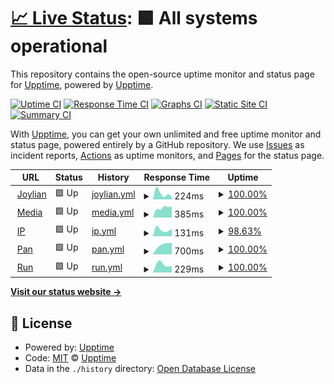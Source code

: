# [📈 Live Status](https://status.joylian.com): <!--live status--> **🟩 All systems operational**

This repository contains the open-source uptime monitor and status page for [Upptime](https://upptime.js.org), powered by [Upptime](https://github.com/upptime/upptime).

[![Uptime CI](https://github.com/OutcastVeron/upptime/workflows/Uptime%20CI/badge.svg)](https://github.com/OutcastVeron/upptime/actions?query=workflow%3A%22Uptime+CI%22)
[![Response Time CI](https://github.com/OutcastVeron/upptime/workflows/Response%20Time%20CI/badge.svg)](https://github.com/OutcastVeron/upptime/actions?query=workflow%3A%22Response+Time+CI%22)
[![Graphs CI](https://github.com/OutcastVeron/upptime/workflows/Graphs%20CI/badge.svg)](https://github.com/OutcastVeron/upptime/actions?query=workflow%3A%22Graphs+CI%22)
[![Static Site CI](https://github.com/OutcastVeron/upptime/workflows/Static%20Site%20CI/badge.svg)](https://github.com/OutcastVeron/upptime/actions?query=workflow%3A%22Static+Site+CI%22)
[![Summary CI](https://github.com/OutcastVeron/upptime/workflows/Summary%20CI/badge.svg)](https://github.com/OutcastVeron/upptime/actions?query=workflow%3A%22Summary+CI%22)

With [Upptime](https://upptime.js.org), you can get your own unlimited and free uptime monitor and status page, powered entirely by a GitHub repository. We use [Issues](https://github.com/upptime/upptime/issues) as incident reports, [Actions](https://github.com/OutcastVeron/upptime/actions) as uptime monitors, and [Pages](https://status.joylian.com) for the status page.

<!--start: status pages-->
<!-- This summary is generated by Upptime (https://github.com/upptime/upptime) -->
<!-- Do not edit this manually, your changes will be overwritten -->
<!-- prettier-ignore -->
| URL | Status | History | Response Time | Uptime |
| --- | ------ | ------- | ------------- | ------ |
| <img alt="" src="https://icons.duckduckgo.com/ip3/www.joylian.com.ico" height="13"> [Joylian](https://www.joylian.com) | 🟩 Up | [joylian.yml](https://github.com/outcastveron/upptime/commits/HEAD/history/joylian.yml) | <details><summary><img alt="Response time graph" src="./graphs/joylian/response-time-week.png" height="20"> 224ms</summary><br><a href="https://status.joylian.com/history/joylian"><img alt="Response time 224" src="https://img.shields.io/endpoint?url=https%3A%2F%2Fraw.githubusercontent.com%2Foutcastveron%2Fupptime%2FHEAD%2Fapi%2Fjoylian%2Fresponse-time.json"></a><br><a href="https://status.joylian.com/history/joylian"><img alt="24-hour response time 106" src="https://img.shields.io/endpoint?url=https%3A%2F%2Fraw.githubusercontent.com%2Foutcastveron%2Fupptime%2FHEAD%2Fapi%2Fjoylian%2Fresponse-time-day.json"></a><br><a href="https://status.joylian.com/history/joylian"><img alt="7-day response time 224" src="https://img.shields.io/endpoint?url=https%3A%2F%2Fraw.githubusercontent.com%2Foutcastveron%2Fupptime%2FHEAD%2Fapi%2Fjoylian%2Fresponse-time-week.json"></a><br><a href="https://status.joylian.com/history/joylian"><img alt="30-day response time 224" src="https://img.shields.io/endpoint?url=https%3A%2F%2Fraw.githubusercontent.com%2Foutcastveron%2Fupptime%2FHEAD%2Fapi%2Fjoylian%2Fresponse-time-month.json"></a><br><a href="https://status.joylian.com/history/joylian"><img alt="1-year response time 224" src="https://img.shields.io/endpoint?url=https%3A%2F%2Fraw.githubusercontent.com%2Foutcastveron%2Fupptime%2FHEAD%2Fapi%2Fjoylian%2Fresponse-time-year.json"></a></details> | <details><summary><a href="https://status.joylian.com/history/joylian">100.00%</a></summary><a href="https://status.joylian.com/history/joylian"><img alt="All-time uptime 100.00%" src="https://img.shields.io/endpoint?url=https%3A%2F%2Fraw.githubusercontent.com%2Foutcastveron%2Fupptime%2FHEAD%2Fapi%2Fjoylian%2Fuptime.json"></a><br><a href="https://status.joylian.com/history/joylian"><img alt="24-hour uptime 100.00%" src="https://img.shields.io/endpoint?url=https%3A%2F%2Fraw.githubusercontent.com%2Foutcastveron%2Fupptime%2FHEAD%2Fapi%2Fjoylian%2Fuptime-day.json"></a><br><a href="https://status.joylian.com/history/joylian"><img alt="7-day uptime 100.00%" src="https://img.shields.io/endpoint?url=https%3A%2F%2Fraw.githubusercontent.com%2Foutcastveron%2Fupptime%2FHEAD%2Fapi%2Fjoylian%2Fuptime-week.json"></a><br><a href="https://status.joylian.com/history/joylian"><img alt="30-day uptime 100.00%" src="https://img.shields.io/endpoint?url=https%3A%2F%2Fraw.githubusercontent.com%2Foutcastveron%2Fupptime%2FHEAD%2Fapi%2Fjoylian%2Fuptime-month.json"></a><br><a href="https://status.joylian.com/history/joylian"><img alt="1-year uptime 100.00%" src="https://img.shields.io/endpoint?url=https%3A%2F%2Fraw.githubusercontent.com%2Foutcastveron%2Fupptime%2FHEAD%2Fapi%2Fjoylian%2Fuptime-year.json"></a></details>
| <img alt="" src="https://icons.duckduckgo.com/ip3/hbo.joylian.com.ico" height="13"> [Media](https://hbo.joylian.com) | 🟩 Up | [media.yml](https://github.com/outcastveron/upptime/commits/HEAD/history/media.yml) | <details><summary><img alt="Response time graph" src="./graphs/media/response-time-week.png" height="20"> 385ms</summary><br><a href="https://status.joylian.com/history/media"><img alt="Response time 385" src="https://img.shields.io/endpoint?url=https%3A%2F%2Fraw.githubusercontent.com%2Foutcastveron%2Fupptime%2FHEAD%2Fapi%2Fmedia%2Fresponse-time.json"></a><br><a href="https://status.joylian.com/history/media"><img alt="24-hour response time 440" src="https://img.shields.io/endpoint?url=https%3A%2F%2Fraw.githubusercontent.com%2Foutcastveron%2Fupptime%2FHEAD%2Fapi%2Fmedia%2Fresponse-time-day.json"></a><br><a href="https://status.joylian.com/history/media"><img alt="7-day response time 385" src="https://img.shields.io/endpoint?url=https%3A%2F%2Fraw.githubusercontent.com%2Foutcastveron%2Fupptime%2FHEAD%2Fapi%2Fmedia%2Fresponse-time-week.json"></a><br><a href="https://status.joylian.com/history/media"><img alt="30-day response time 385" src="https://img.shields.io/endpoint?url=https%3A%2F%2Fraw.githubusercontent.com%2Foutcastveron%2Fupptime%2FHEAD%2Fapi%2Fmedia%2Fresponse-time-month.json"></a><br><a href="https://status.joylian.com/history/media"><img alt="1-year response time 385" src="https://img.shields.io/endpoint?url=https%3A%2F%2Fraw.githubusercontent.com%2Foutcastveron%2Fupptime%2FHEAD%2Fapi%2Fmedia%2Fresponse-time-year.json"></a></details> | <details><summary><a href="https://status.joylian.com/history/media">100.00%</a></summary><a href="https://status.joylian.com/history/media"><img alt="All-time uptime 100.00%" src="https://img.shields.io/endpoint?url=https%3A%2F%2Fraw.githubusercontent.com%2Foutcastveron%2Fupptime%2FHEAD%2Fapi%2Fmedia%2Fuptime.json"></a><br><a href="https://status.joylian.com/history/media"><img alt="24-hour uptime 100.00%" src="https://img.shields.io/endpoint?url=https%3A%2F%2Fraw.githubusercontent.com%2Foutcastveron%2Fupptime%2FHEAD%2Fapi%2Fmedia%2Fuptime-day.json"></a><br><a href="https://status.joylian.com/history/media"><img alt="7-day uptime 100.00%" src="https://img.shields.io/endpoint?url=https%3A%2F%2Fraw.githubusercontent.com%2Foutcastveron%2Fupptime%2FHEAD%2Fapi%2Fmedia%2Fuptime-week.json"></a><br><a href="https://status.joylian.com/history/media"><img alt="30-day uptime 100.00%" src="https://img.shields.io/endpoint?url=https%3A%2F%2Fraw.githubusercontent.com%2Foutcastveron%2Fupptime%2FHEAD%2Fapi%2Fmedia%2Fuptime-month.json"></a><br><a href="https://status.joylian.com/history/media"><img alt="1-year uptime 100.00%" src="https://img.shields.io/endpoint?url=https%3A%2F%2Fraw.githubusercontent.com%2Foutcastveron%2Fupptime%2FHEAD%2Fapi%2Fmedia%2Fuptime-year.json"></a></details>
| <img alt="" src="https://icons.duckduckgo.com/ip3/ip.joylian.com.ico" height="13"> [IP](https://ip.joylian.com) | 🟩 Up | [ip.yml](https://github.com/outcastveron/upptime/commits/HEAD/history/ip.yml) | <details><summary><img alt="Response time graph" src="./graphs/ip/response-time-week.png" height="20"> 131ms</summary><br><a href="https://status.joylian.com/history/ip"><img alt="Response time 131" src="https://img.shields.io/endpoint?url=https%3A%2F%2Fraw.githubusercontent.com%2Foutcastveron%2Fupptime%2FHEAD%2Fapi%2Fip%2Fresponse-time.json"></a><br><a href="https://status.joylian.com/history/ip"><img alt="24-hour response time 149" src="https://img.shields.io/endpoint?url=https%3A%2F%2Fraw.githubusercontent.com%2Foutcastveron%2Fupptime%2FHEAD%2Fapi%2Fip%2Fresponse-time-day.json"></a><br><a href="https://status.joylian.com/history/ip"><img alt="7-day response time 131" src="https://img.shields.io/endpoint?url=https%3A%2F%2Fraw.githubusercontent.com%2Foutcastveron%2Fupptime%2FHEAD%2Fapi%2Fip%2Fresponse-time-week.json"></a><br><a href="https://status.joylian.com/history/ip"><img alt="30-day response time 131" src="https://img.shields.io/endpoint?url=https%3A%2F%2Fraw.githubusercontent.com%2Foutcastveron%2Fupptime%2FHEAD%2Fapi%2Fip%2Fresponse-time-month.json"></a><br><a href="https://status.joylian.com/history/ip"><img alt="1-year response time 131" src="https://img.shields.io/endpoint?url=https%3A%2F%2Fraw.githubusercontent.com%2Foutcastveron%2Fupptime%2FHEAD%2Fapi%2Fip%2Fresponse-time-year.json"></a></details> | <details><summary><a href="https://status.joylian.com/history/ip">98.63%</a></summary><a href="https://status.joylian.com/history/ip"><img alt="All-time uptime 98.63%" src="https://img.shields.io/endpoint?url=https%3A%2F%2Fraw.githubusercontent.com%2Foutcastveron%2Fupptime%2FHEAD%2Fapi%2Fip%2Fuptime.json"></a><br><a href="https://status.joylian.com/history/ip"><img alt="24-hour uptime 100.00%" src="https://img.shields.io/endpoint?url=https%3A%2F%2Fraw.githubusercontent.com%2Foutcastveron%2Fupptime%2FHEAD%2Fapi%2Fip%2Fuptime-day.json"></a><br><a href="https://status.joylian.com/history/ip"><img alt="7-day uptime 98.63%" src="https://img.shields.io/endpoint?url=https%3A%2F%2Fraw.githubusercontent.com%2Foutcastveron%2Fupptime%2FHEAD%2Fapi%2Fip%2Fuptime-week.json"></a><br><a href="https://status.joylian.com/history/ip"><img alt="30-day uptime 98.63%" src="https://img.shields.io/endpoint?url=https%3A%2F%2Fraw.githubusercontent.com%2Foutcastveron%2Fupptime%2FHEAD%2Fapi%2Fip%2Fuptime-month.json"></a><br><a href="https://status.joylian.com/history/ip"><img alt="1-year uptime 98.63%" src="https://img.shields.io/endpoint?url=https%3A%2F%2Fraw.githubusercontent.com%2Foutcastveron%2Fupptime%2FHEAD%2Fapi%2Fip%2Fuptime-year.json"></a></details>
| <img alt="" src="https://icons.duckduckgo.com/ip3/pan.joylian.com.ico" height="13"> [Pan](https://pan.joylian.com) | 🟩 Up | [pan.yml](https://github.com/outcastveron/upptime/commits/HEAD/history/pan.yml) | <details><summary><img alt="Response time graph" src="./graphs/pan/response-time-week.png" height="20"> 700ms</summary><br><a href="https://status.joylian.com/history/pan"><img alt="Response time 700" src="https://img.shields.io/endpoint?url=https%3A%2F%2Fraw.githubusercontent.com%2Foutcastveron%2Fupptime%2FHEAD%2Fapi%2Fpan%2Fresponse-time.json"></a><br><a href="https://status.joylian.com/history/pan"><img alt="24-hour response time 799" src="https://img.shields.io/endpoint?url=https%3A%2F%2Fraw.githubusercontent.com%2Foutcastveron%2Fupptime%2FHEAD%2Fapi%2Fpan%2Fresponse-time-day.json"></a><br><a href="https://status.joylian.com/history/pan"><img alt="7-day response time 700" src="https://img.shields.io/endpoint?url=https%3A%2F%2Fraw.githubusercontent.com%2Foutcastveron%2Fupptime%2FHEAD%2Fapi%2Fpan%2Fresponse-time-week.json"></a><br><a href="https://status.joylian.com/history/pan"><img alt="30-day response time 700" src="https://img.shields.io/endpoint?url=https%3A%2F%2Fraw.githubusercontent.com%2Foutcastveron%2Fupptime%2FHEAD%2Fapi%2Fpan%2Fresponse-time-month.json"></a><br><a href="https://status.joylian.com/history/pan"><img alt="1-year response time 700" src="https://img.shields.io/endpoint?url=https%3A%2F%2Fraw.githubusercontent.com%2Foutcastveron%2Fupptime%2FHEAD%2Fapi%2Fpan%2Fresponse-time-year.json"></a></details> | <details><summary><a href="https://status.joylian.com/history/pan">100.00%</a></summary><a href="https://status.joylian.com/history/pan"><img alt="All-time uptime 100.00%" src="https://img.shields.io/endpoint?url=https%3A%2F%2Fraw.githubusercontent.com%2Foutcastveron%2Fupptime%2FHEAD%2Fapi%2Fpan%2Fuptime.json"></a><br><a href="https://status.joylian.com/history/pan"><img alt="24-hour uptime 100.00%" src="https://img.shields.io/endpoint?url=https%3A%2F%2Fraw.githubusercontent.com%2Foutcastveron%2Fupptime%2FHEAD%2Fapi%2Fpan%2Fuptime-day.json"></a><br><a href="https://status.joylian.com/history/pan"><img alt="7-day uptime 100.00%" src="https://img.shields.io/endpoint?url=https%3A%2F%2Fraw.githubusercontent.com%2Foutcastveron%2Fupptime%2FHEAD%2Fapi%2Fpan%2Fuptime-week.json"></a><br><a href="https://status.joylian.com/history/pan"><img alt="30-day uptime 100.00%" src="https://img.shields.io/endpoint?url=https%3A%2F%2Fraw.githubusercontent.com%2Foutcastveron%2Fupptime%2FHEAD%2Fapi%2Fpan%2Fuptime-month.json"></a><br><a href="https://status.joylian.com/history/pan"><img alt="1-year uptime 100.00%" src="https://img.shields.io/endpoint?url=https%3A%2F%2Fraw.githubusercontent.com%2Foutcastveron%2Fupptime%2FHEAD%2Fapi%2Fpan%2Fuptime-year.json"></a></details>
| <img alt="" src="https://icons.duckduckgo.com/ip3/run.joylian.com.ico" height="13"> [Run](https://run.joylian.com) | 🟩 Up | [run.yml](https://github.com/outcastveron/upptime/commits/HEAD/history/run.yml) | <details><summary><img alt="Response time graph" src="./graphs/run/response-time-week.png" height="20"> 229ms</summary><br><a href="https://status.joylian.com/history/run"><img alt="Response time 229" src="https://img.shields.io/endpoint?url=https%3A%2F%2Fraw.githubusercontent.com%2Foutcastveron%2Fupptime%2FHEAD%2Fapi%2Frun%2Fresponse-time.json"></a><br><a href="https://status.joylian.com/history/run"><img alt="24-hour response time 174" src="https://img.shields.io/endpoint?url=https%3A%2F%2Fraw.githubusercontent.com%2Foutcastveron%2Fupptime%2FHEAD%2Fapi%2Frun%2Fresponse-time-day.json"></a><br><a href="https://status.joylian.com/history/run"><img alt="7-day response time 229" src="https://img.shields.io/endpoint?url=https%3A%2F%2Fraw.githubusercontent.com%2Foutcastveron%2Fupptime%2FHEAD%2Fapi%2Frun%2Fresponse-time-week.json"></a><br><a href="https://status.joylian.com/history/run"><img alt="30-day response time 229" src="https://img.shields.io/endpoint?url=https%3A%2F%2Fraw.githubusercontent.com%2Foutcastveron%2Fupptime%2FHEAD%2Fapi%2Frun%2Fresponse-time-month.json"></a><br><a href="https://status.joylian.com/history/run"><img alt="1-year response time 229" src="https://img.shields.io/endpoint?url=https%3A%2F%2Fraw.githubusercontent.com%2Foutcastveron%2Fupptime%2FHEAD%2Fapi%2Frun%2Fresponse-time-year.json"></a></details> | <details><summary><a href="https://status.joylian.com/history/run">100.00%</a></summary><a href="https://status.joylian.com/history/run"><img alt="All-time uptime 100.00%" src="https://img.shields.io/endpoint?url=https%3A%2F%2Fraw.githubusercontent.com%2Foutcastveron%2Fupptime%2FHEAD%2Fapi%2Frun%2Fuptime.json"></a><br><a href="https://status.joylian.com/history/run"><img alt="24-hour uptime 100.00%" src="https://img.shields.io/endpoint?url=https%3A%2F%2Fraw.githubusercontent.com%2Foutcastveron%2Fupptime%2FHEAD%2Fapi%2Frun%2Fuptime-day.json"></a><br><a href="https://status.joylian.com/history/run"><img alt="7-day uptime 100.00%" src="https://img.shields.io/endpoint?url=https%3A%2F%2Fraw.githubusercontent.com%2Foutcastveron%2Fupptime%2FHEAD%2Fapi%2Frun%2Fuptime-week.json"></a><br><a href="https://status.joylian.com/history/run"><img alt="30-day uptime 100.00%" src="https://img.shields.io/endpoint?url=https%3A%2F%2Fraw.githubusercontent.com%2Foutcastveron%2Fupptime%2FHEAD%2Fapi%2Frun%2Fuptime-month.json"></a><br><a href="https://status.joylian.com/history/run"><img alt="1-year uptime 100.00%" src="https://img.shields.io/endpoint?url=https%3A%2F%2Fraw.githubusercontent.com%2Foutcastveron%2Fupptime%2FHEAD%2Fapi%2Frun%2Fuptime-year.json"></a></details>

<!--end: status pages-->

[**Visit our status website →**](https://status.joylian.com)

## 📄 License

- Powered by: [Upptime](https://github.com/upptime/upptime)
- Code: [MIT](./LICENSE) © [Upptime](https://upptime.js.org)
- Data in the `./history` directory: [Open Database License](https://opendatacommons.org/licenses/odbl/1-0/)
